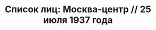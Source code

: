 ---
title: 'Список лиц: Москва-центр // 25 июля 1937 года'
description: РГАСПИ, ф.17, т.2, оп.171, дело 410, лист 109
images:
- /disk/pictures/v02/17-171-410-109.jpg
- /disk/pictures/v02/17-171-410-110.jpg
- /disk/pictures/v02/17-171-410-111.jpg
- /disk/pictures/v02/17-171-410-112.jpg
- /disk/pictures/v02/17-171-410-113.jpg
- /disk/pictures/v02/17-171-410-114.jpg
---